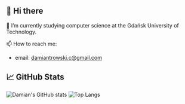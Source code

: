 ## 👋 Hi there 
🌱 I’m currently studying computer science at the Gdańsk University of Technology.

📫 How to reach me: 
 - email: [damiantrowski.c@gmail.com](mailto:damiantrowski.c@gmail.com)

<!--
## 🛠️ Technologies & Tools
- **Languages:** JavaScript, Python, Java, C++
- **Frameworks:** React, Node.js, Django, Spring Boot
- **Tools:** Git, Docker, Kubernetes, Jenkins
- **Databases:** MySQL, MongoDB, PostgreSQL
- **Cloud:** AWS, Azure, Google Cloud](url)
-->

## 📈 GitHub Stats
![Damian's GitHub stats](https://github-readme-stats.vercel.app/api?username=d4m14n-gh&show_icons=true&theme=dark)
![Top Langs](https://github-readme-stats.vercel.app/api/top-langs/?username=d4m14n-gh&layout=compact&theme=dark)


<!--
**D4M14N20/D4M14N20** is a ✨ _special_ ✨ repository because its `README.md` (this file) appears on your GitHub profile.

Here are some ideas to get you started:

- 🔭 I’m currently working on ...
- 🌱 I’m currently learning ...
- 👯 I’m looking to collaborate on ...
- 🤔 I’m looking for help with ...
- 💬 Ask me about ...
- 📫 How to reach me: ...
- 😄 Pronouns: ...
- ⚡ Fun fact: ...
-->
